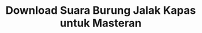 ---
layout: post
title: "Download Suara Burung Jalak Kapas untuk Masteran"
categories: [Suara Burung]
---
